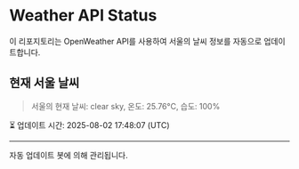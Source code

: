 
# Weather API Status

이 리포지토리는 OpenWeather API를 사용하여 서울의 날씨 정보를 자동으로 업데이트합니다.

## 현재 서울 날씨
> 서울의 현재 날씨: clear sky, 온도: 25.76°C, 습도: 100%

⏳ 업데이트 시간: 2025-08-02 17:48:07 (UTC)

---
자동 업데이트 봇에 의해 관리됩니다.
